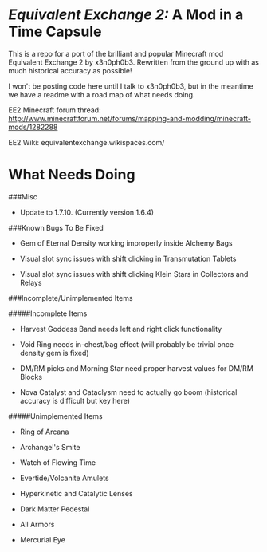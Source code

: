 _Equivalent Exchange 2:_ A Mod in a Time Capsule
===============

This is a repo for a port of the brilliant and popular Minecraft mod Equivalent Exchange 2 by x3n0ph0b3. Rewritten from the ground up with as much historical accuracy as possible!

I won't be posting code here until I talk to x3n0ph0b3, but in the meantime we have a readme with a road map of what needs doing.

EE2 Minecraft forum thread: http://www.minecraftforum.net/forums/mapping-and-modding/minecraft-mods/1282288

EE2 Wiki: equivalentexchange.wikispaces.com/


What Needs Doing
===============

###Misc

* Update to 1.7.10. (Currently version 1.6.4)

###Known Bugs To Be Fixed

* Gem of Eternal Density working improperly inside Alchemy Bags

* Visual slot sync issues with shift clicking in Transmutation Tablets

* Visual slot sync issues with shift clicking Klein Stars in Collectors and Relays

###Incomplete/Unimplemented Items

#####Incomplete Items

* Harvest Goddess Band needs left and right click functionality

* Void Ring needs in-chest/bag effect (will probably be trivial once density gem is fixed)

* DM/RM picks and Morning Star need proper harvest values for DM/RM Blocks

* Nova Catalyst and Cataclysm need to actually go boom (historical accuracy is difficult but key here)

#####Unimplemented Items

* Ring of Arcana

* Archangel's Smite

* Watch of Flowing Time

* Evertide/Volcanite Amulets

* Hyperkinetic and Catalytic Lenses

* Dark Matter Pedestal

* All Armors

* Mercurial Eye
